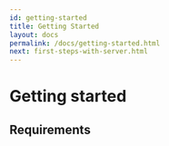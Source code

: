 ```yaml
---
id: getting-started
title: Getting Started
layout: docs
permalink: /docs/getting-started.html
next: first-steps-with-server.html
---
```


# [<i class=icon-anchor></i>](#getting-started)<a name=getting-sarted>Getting started</a>

## [<i class=icon-anchor></i>](#requirments)<a name=requirments>Requirements</a>
